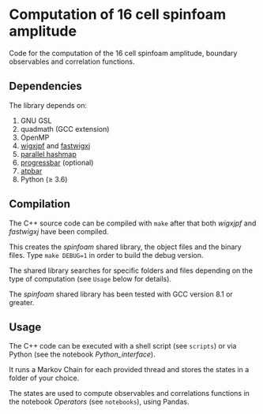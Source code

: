 # Computation of 16 cell spinfoam amplitude

Code for the computation of the 16 cell spinfoam amplitude, boundary observables and correlation functions.

## Dependencies

The library depends on:

1. GNU GSL
2. quadmath (GCC extension)
3. OpenMP
4. [wigxjpf](http://fy.chalmers.se/subatom/wigxjpf/) and [fastwigxj](http://fy.chalmers.se/subatom/fastwigxj/)
5. [parallel hashmap](https://github.com/greg7mdp/parallel-hashmap) 
6. [progressbar](https://github.com/gipert/progressbar) (optional) 
7. [atpbar](https://github.com/alphatwirl/atpbar)
8. Python (≥ 3.6)

## Compilation

The C++ source code can be compiled with `make` after that both _wigxjpf_ and _fastwigxj_ have been compiled. 

This creates the _spinfoam_ shared library, the object files and the binary files. Type `make DEBUG=1` in order to build the debug version.

The shared library searches for specific folders and files depending on the type of computation (see `Usage` below for details). 

The _spinfoam_ shared library has been tested with GCC version 8.1 or greater.


## Usage

The C++ code can be executed with a shell script (see `scripts`) or via Python (see the notebook *Python_interface*).

It runs a Markov Chain for each provided thread and stores the states in a folder of your choice.

The states are used to compute observables and correlations functions in the notebook *Operators* (see `notebooks`), using Pandas.
